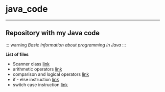 # java_code

-----------------------------------------------------------------------------------
Repository with my Java code
-----------------------------------------------------------------------------------

::: warning
*Basic information about programming in Java*
:::


**List of files**

+ Scanner class [link](https://github.com/ann352/java_code/blob/master/first_project_Scanner)
+ arithmetic operators [link](https://github.com/ann352/java_code/blob/master/operatoryArytmetyczne)
+ comparison and logical operators [link](https://github.com/ann352/java_code/commit/e583185b7002f0c8d7cf0dea352e4a79be184355)
+ if - else instruction [link](https://github.com/ann352/java_code/blob/master/if_instruction)
+ switch case instruction [link](https://github.com/ann352/java_code/blob/master/switch_instruction)


